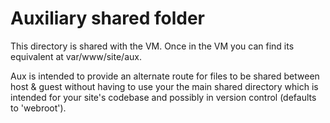 # Auxiliary shared folder

This directory is shared with the VM. Once in the VM you can find its equivalent at var/www/site/aux.

Aux is intended to provide an alternate route for files to be shared between host & guest without having to use your the main shared directory which is intended for your site's codebase and possibly in version control (defaults to 'webroot').